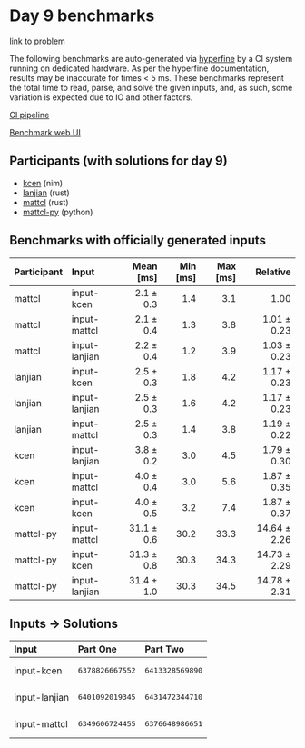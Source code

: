 # Day 9 benchmarks

[link to problem](https://adventofcode.com/2024/day/9)

The following benchmarks are auto-generated via
[hyperfine](https://github.com/sharkdp/hyperfine) by a CI system running on
dedicated hardware. As per the hyperfine documentation, results may be
inaccurate for times < 5 ms. These benchmarks represent the total time to read,
parse, and solve the given inputs, and, as such, some variation is expected due
to IO and other factors.

[CI pipeline](http://ci.papercode.net:8080/teams/main/pipelines/aoc2024)

[Benchmark web UI](https://aoc.ancalagon.black)


## Participants (with solutions for day 9)

- [kcen](https://github.com/kcen/aoc2024) (nim)
- [lanjian](https://github.com/lanjian/aoc-2024) (rust)
- [mattcl](https://github.com/mattcl/aoc2024) (rust)
- [mattcl-py](https://github.com/mattcl/aoc2024-py) (python)


## Benchmarks with officially generated inputs

| Participant | Input | Mean [ms] | Min [ms] | Max [ms] | Relative |
|:---|:---|---:|---:|---:|---:|
| mattcl | input-kcen | 2.1 ± 0.3 | 1.4 | 3.1 | 1.00 |
| mattcl | input-mattcl | 2.1 ± 0.4 | 1.3 | 3.8 | 1.01 ± 0.23 |
| mattcl | input-lanjian | 2.2 ± 0.4 | 1.2 | 3.9 | 1.03 ± 0.23 |
| lanjian | input-kcen | 2.5 ± 0.3 | 1.8 | 4.2 | 1.17 ± 0.23 |
| lanjian | input-lanjian | 2.5 ± 0.3 | 1.6 | 4.2 | 1.17 ± 0.23 |
| lanjian | input-mattcl | 2.5 ± 0.3 | 1.4 | 3.8 | 1.19 ± 0.22 |
| kcen | input-lanjian | 3.8 ± 0.2 | 3.0 | 4.5 | 1.79 ± 0.30 |
| kcen | input-mattcl | 4.0 ± 0.4 | 3.0 | 5.6 | 1.87 ± 0.35 |
| kcen | input-kcen | 4.0 ± 0.5 | 3.2 | 7.4 | 1.87 ± 0.37 |
| mattcl-py | input-mattcl | 31.1 ± 0.6 | 30.2 | 33.3 | 14.64 ± 2.26 |
| mattcl-py | input-kcen | 31.3 ± 0.8 | 30.3 | 34.3 | 14.73 ± 2.29 |
| mattcl-py | input-lanjian | 31.4 ± 1.0 | 30.3 | 34.5 | 14.78 ± 2.31 |


## Inputs -> Solutions

| Input | Part One | Part Two |
|:---|:---|:---|
|input-kcen|<pre>6378826667552</pre>|<pre>6413328569890</pre>|
|input-lanjian|<pre>6401092019345</pre>|<pre>6431472344710</pre>|
|input-mattcl|<pre>6349606724455</pre>|<pre>6376648986651</pre>|